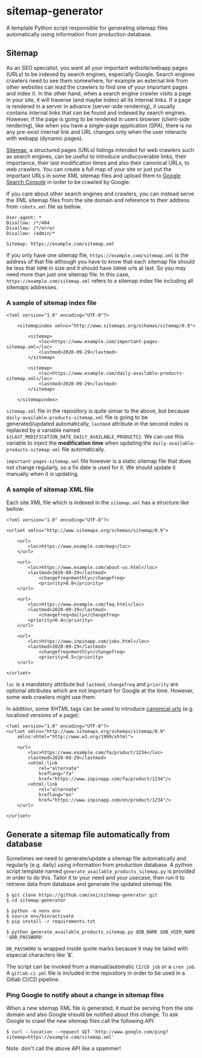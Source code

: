 # sitemap-generator
A template Python script responsible for generating sitemap files automatically using information from production database.

## Sitemap
As an SEO specialist, you want all your important website/webapp pages (URLs) to be indexed by search engines, especially Google. Search engines crawlers need to see them somewhere, for example an external link from other websites can lead the crawlers to find one of your important pages and index it. In the other hand, when a search engine crawler visits a page in your site, it will traverse (and maybe index) all its internal links. If a page is rendered in a server in advance (server-side rendering), it usually contains internal links that can be found and indexed by search engines. However, if the page is going to be rendered in users browser (client-side rendering), like when you have a single-page application (SPA), there is no any pre-exist internal link and URL changes only when the user interacts with webapp (dynamic pages).

[Sitemap](https://en.wikipedia.org/wiki/Site_map), a structured pages (URLs) listings intended for web crawlers such as search engines, can be useful to introduce undiscoverable links, their importance, their last modification times and also their canonical URLs, to web crawlers. You can create a full map of your site or just put the important URLs in some XML sitemap files and upload them to [Google Search Console](https://search.google.com/search-console/about) in order to be crawled by Google.

If you care about other search engines and crawlers, you can instead serve the XML sitemap files from the site domain and reference to their address from `robots.xml` file as bellow.

```
User-agent: *
Disallow: /*/404
Disallow: /*/error
Disallow: /admin/*

Sitemap: https://example.com/sitemap.xml
```
If you only have one sitemap file, `https://example.com/sitemap.xml` is the address of that file although  you have to know that each sitemap file should be less that `50MB` in size and it should have `50000` urls at last. So you may need more than just one sitemap file. In this case, `https://example.com/sitemap.xml` refers to a sitemap index file including all sitemaps addresses.

### A sample of sitemap index file
``` 
<?xml version="1.0" encoding="UTF-8"?>

    <sitemapindex xmlns="http://www.sitemaps.org/schemas/sitemap/0.9">
    
        <sitemap>
            <loc>https://www.example.com/important-pages-sitemap.xml</loc>
            <lastmod>2020-09-29</lastmod>
        </sitemap>
        
        <sitemap>
            <loc>https://www.example.com/daily-available-products-sitemap.xml</loc>
            <lastmod>2020-09-29</lastmod>
        </sitemap>
        
    </sitemapindex>
```
`sitemap.xml` file in the repository is quite simiar to the above, but because `daily-available-products-sitemap.xml` file is going to be generated/updated automatically, `lastmod` attribute in the second index is replaced by a variable named `${LAST_MODIFICATION_DATE_DAILY_AVAILABLE_PRODUCTS}`. We can use this variable to inject the **modification time** when updating the `daily-available-products-sitemap.xml` file automatically.

`important-pages-sitemap.xml` file however is a static sitemap file that does not change regularly, so a fix date is used for it. We should update it manually when it is updating.

### A sample of sitemap XML file
Each site XML file which is indexed in the `sitemap.xml` has a structure like bellow:
```
<?xml version="1.0" encoding="UTF-8"?>

<urlset xmlns="http://www.sitemaps.org/schemas/sitemap/0.9">

	<url>
		<loc>https://www.example.com/mag</loc>
	</url>

	<url>
		<loc>https://www.example.com/about-us.html</loc>
		<lastmod>2020-09-29</lastmod>
        	<changefreq>monthly</changefreq>
        	<priority>0.8</priority>
	</url>
	
	<url>
		<loc>https://www.example.com/faq.html</loc>
		<lastmod>2020-09-29</lastmod>
        	<changefreq>daily</changefreq>
		<priority>0.4</priority>
	</url>
	
	<url>
		<loc>https://www.inpinapp.com/jobs.html</loc>
		<lastmod>2020-09-29</lastmod>
        	<changefreq>monthly</changefreq>
        	<priority>0.5</priority>
	</url>
	
</urlset>
```
`loc` is a mandatory attribute but `lastmod`, `changefreq` and `priority` are optional attributes which are not important for Google at the time. However, some web crawlers might use them.

In addition, some XHTML tags can be used to introduce [canonical urls](https://support.google.com/webmasters/answer/189077?hl=en) (e.g. localized versions of a page):
```
<?xml version="1.0" encoding="UTF-8"?>
<urlset xmlns="http://www.sitemaps.org/schemas/sitemap/0.9"
	xmlns:xhtml="http://www.w3.org/1999/xhtml">
    
	<url>
		<loc>https://www.example.com/fa/product/1234</loc>
		<lastmod>2020-09-29</lastmod>
		<xhtml:link
			rel="alternate"
			hreflang="fa"
			href="https://www.inpinapp.com/fa/product/1234"/>
		<xhtml:link
			rel="alternate"
			hreflang="en"
			href="https://www.inpinapp.com/en/product/1234"/>
	</url>
    
</urlset>
```

## Generate a sitemap file automatically from database
Sometimes we need to generate/update a sitemap file automatically and regularly (e.g. daily) using information from production database. A python script template named `generate_available_products_sitemap.py` is provided in order to do this. Tailor it to your need and your usecase, then run it to retrieve data from database and generate the updated sitemap file.
```
$ git clone https://github.com/xei/sitemap-generator.git
$ cd sitemap-generator

$ python -m venv env
$ source env/bin/activate
$ pip install -r requirements.txt

$ python generate_available_products_sitemap.py $DB_NAME $DB_USER_NAME '$DB_PASSWORD'
```
`DB_PASSWORD` is wrapped inside quote marks because it may be tailed with especial characters like '&'.

The script can be invoked from a manual/automatic `CI/CD job` or a `cron job`. A `gitlab-ci.yml` file is included in the repository in order to be used in a Gitlab CI/CD pipeline.

### Ping Google to notify about a change in sitemap files
When a new sitemap XML file is generated, it must be serving from the site domain and also Google should be notified about this change. To ask Google to crawl the new sitemap files call the following API:
```
$ curl --location --request GET 'http://www.google.com/ping?sitemap=https://example.com/sitemap.xml'
```
Note: don't call the above API like a spammer!
